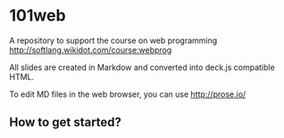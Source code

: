 101web
======

A repository to support the course on web programming http://softlang.wikidot.com/course:webprog

All slides are created in Markdow and converted into deck.js compatible HTML.

To edit MD files in the web browser, you can use http://prose.io/

## How to get started?

